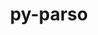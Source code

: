---
title: "py-parso"
layout: cache
categories: [package, v0.18.0]
meta: {"versions": ["0.8.2"], "compilers": ["gcc@=7.5.0"], "oss": ["ubuntu18.04"], "platforms": ["linux"], "targets": ["x86_64"], "stacks": ["data-vis-sdk", "e4s", "root"], "num_specs": 3, "num_specs_by_stack": {"root": 3, "data-vis-sdk": 1, "e4s": 2}}
spec_details: [{"hash": "bljkor42yv6752znsi3qzcnv2rpafg2d", "compiler": "gcc@=7.5.0", "versions": ["0.8.2"], "os": "ubuntu18.04", "platform": "linux", "target": "x86_64", "variants": [], "stacks": ["root", "data-vis-sdk"], "size": "-", "tarball": "https://binaries.spack.io/releases/v0.18.0/build_cache/linux-ubuntu18.04-x86_64/gcc-7.5.0/py-parso-0.8.2/linux-ubuntu18.04-x86_64-gcc-7.5.0-py-parso-0.8.2-bljkor42yv6752znsi3qzcnv2rpafg2d.spack"}, {"hash": "og7mn2bqmacrdwn6mg6i4y3wtygtg7tl", "compiler": "gcc@=7.5.0", "versions": ["0.8.2"], "os": "ubuntu18.04", "platform": "linux", "target": "x86_64", "variants": [], "stacks": ["root", "e4s"], "size": "-", "tarball": "https://binaries.spack.io/releases/v0.18.0/build_cache/linux-ubuntu18.04-x86_64/gcc-7.5.0/py-parso-0.8.2/linux-ubuntu18.04-x86_64-gcc-7.5.0-py-parso-0.8.2-og7mn2bqmacrdwn6mg6i4y3wtygtg7tl.spack"}, {"hash": "jblpn7xqxycrfjcmhkcu5jjphnbr4pqt", "compiler": "gcc@=7.5.0", "versions": ["0.8.2"], "os": "ubuntu18.04", "platform": "linux", "target": "x86_64", "variants": [], "stacks": ["root", "e4s"], "size": "-", "tarball": "https://binaries.spack.io/releases/v0.18.0/build_cache/linux-ubuntu18.04-x86_64/gcc-7.5.0/py-parso-0.8.2/linux-ubuntu18.04-x86_64-gcc-7.5.0-py-parso-0.8.2-jblpn7xqxycrfjcmhkcu5jjphnbr4pqt.spack"}]
---